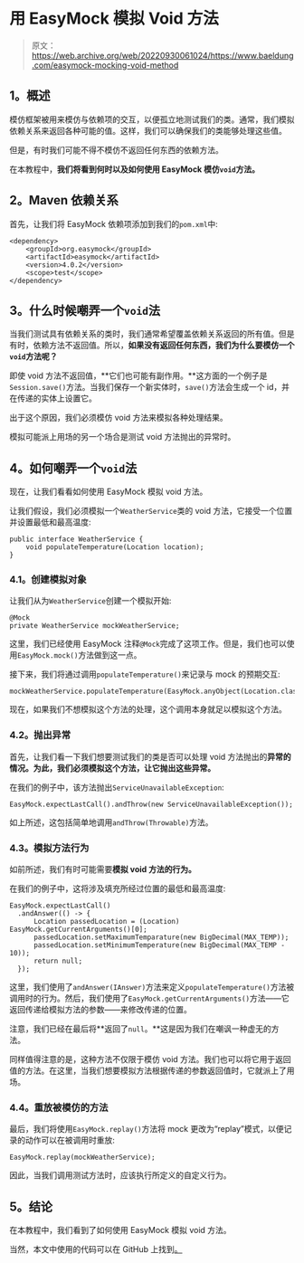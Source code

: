 # 用 EasyMock 模拟 Void 方法

> 原文：<https://web.archive.org/web/20220930061024/https://www.baeldung.com/easymock-mocking-void-method>

## 1。概述

模仿框架被用来模仿与依赖项的交互，以便孤立地测试我们的类。通常，我们模拟依赖关系来返回各种可能的值。这样，我们可以确保我们的类能够处理这些值。

但是，有时我们可能不得不模仿不返回任何东西的依赖方法。

在本教程中，**我们将看到何时以及如何使用 EasyMock 模仿`void`方法。**

## 2。Maven 依赖关系

首先，让我们将 EasyMock 依赖项添加到我们的`pom.xml`中:

```
<dependency>
    <groupId>org.easymock</groupId>
    <artifactId>easymock</artifactId>
    <version>4.0.2</version>
    <scope>test</scope>
</dependency>
```

## 3。什么时候嘲弄一个`void`法

当我们测试具有依赖关系的类时，我们通常希望覆盖依赖关系返回的所有值。但是有时，依赖方法不返回值。所以，**如果没有返回任何东西，我们为什么要模仿一个`void`方法呢？**

即使 void 方法不返回值，**它们也可能有副作用。**这方面的一个例子是`Session.save()`方法。当我们保存一个新实体时，`save()`方法会生成一个 id，并在传递的实体上设置它。

出于这个原因，我们必须模仿 void 方法来模拟各种处理结果。

模拟可能派上用场的另一个场合是测试 void 方法抛出的异常时。

## 4。如何嘲弄一个`void`法

现在，让我们看看如何使用 EasyMock 模拟 void 方法。

让我们假设，我们必须模拟一个`WeatherService`类的 void 方法，它接受一个位置并设置最低和最高温度:

```
public interface WeatherService {
    void populateTemperature(Location location);
}
```

### 4.1。创建模拟对象

让我们从为`WeatherService`创建一个模拟开始:

```
@Mock
private WeatherService mockWeatherService;
```

这里，我们已经使用 EasyMock 注释`@Mock`完成了这项工作。但是，我们也可以使用`EasyMock.mock()`方法做到这一点。

接下来，我们将通过调用`populateTemperature()`来记录与 mock 的预期交互:

```
mockWeatherService.populateTemperature(EasyMock.anyObject(Location.class));
```

现在，如果我们不想模拟这个方法的处理，这个调用本身就足以模拟这个方法。

### 4.2。抛出异常

首先，让我们看一下我们想要测试我们的类是否可以处理 void 方法抛出的**异常的情况。为此，我们必须模拟这个方法，让它抛出这些异常。**

在我们的例子中，该方法抛出`ServiceUnavailableException`:

```
EasyMock.expectLastCall().andThrow(new ServiceUnavailableException());
```

如上所述，这包括简单地调用`andThrow(Throwable)`方法。

### 4.3。模拟方法行为

如前所述，我们有时可能需要**模拟 void 方法的行为。**

在我们的例子中，这将涉及填充所经过位置的最低和最高温度:

```
EasyMock.expectLastCall()
  .andAnswer(() -> {
      Location passedLocation = (Location) EasyMock.getCurrentArguments()[0];
      passedLocation.setMaximumTemparature(new BigDecimal(MAX_TEMP));
      passedLocation.setMinimumTemperature(new BigDecimal(MAX_TEMP - 10));
      return null;
  });
```

这里，我们使用了`andAnswer(IAnswer)`方法来定义`populateTemperature()`方法被调用时的行为。然后，我们使用了`EasyMock.getCurrentArguments()`方法——它返回传递给模拟方法的参数——来修改传递的位置。

注意，我们已经在最后将**返回了`null`。**这是因为我们在嘲讽一种虚无的方法。

同样值得注意的是，这种方法不仅限于模仿 void 方法。我们也可以将它用于返回值的方法。在这里，当我们想要模拟方法根据传递的参数返回值时，它就派上了用场。

### 4.4。重放被模仿的方法

最后，我们将使用`EasyMock.replay()`方法将 mock 更改为“replay”模式，以便记录的动作可以在被调用时重放:

```
EasyMock.replay(mockWeatherService);
```

因此，当我们调用测试方法时，应该执行所定义的自定义行为。

## 5。结论

在本教程中，我们看到了如何使用 EasyMock 模拟 void 方法。

当然，本文中使用的代码可以在 GitHub 上找到[。](https://web.archive.org/web/20220628083632/https://github.com/eugenp/tutorials/tree/master/testing-modules/easymock)